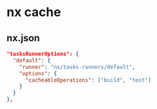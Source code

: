 # nx cache

## nx.json

```json
"tasksRunnerOptions": {
  "default": {
    "runner": "nx/tasks-runners/default",
    "options": {
      "cacheableOperations": ["build", "test"]
    }
  }
},
```
